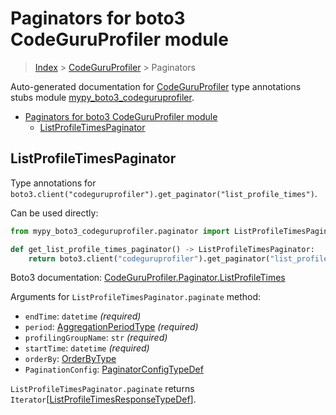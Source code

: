 # Paginators for boto3 CodeGuruProfiler module

> [Index](..) > [CodeGuruProfiler](.) > Paginators

Auto-generated documentation for
[CodeGuruProfiler](https://boto3.amazonaws.com/v1/documentation/api/1.17.73/reference/services/codeguruprofiler.html#CodeGuruProfiler)
type annotations stubs module
[mypy_boto3_codeguruprofiler](https://pypi.org/project/mypy-boto3-codeguruprofiler/).

- [Paginators for boto3 CodeGuruProfiler module](#paginators-for-boto3-codeguruprofiler-module)
  - [ListProfileTimesPaginator](#listprofiletimespaginator)

## ListProfileTimesPaginator

Type annotations for
`boto3.client("codeguruprofiler").get_paginator("list_profile_times")`.

Can be used directly:

```python
from mypy_boto3_codeguruprofiler.paginator import ListProfileTimesPaginator

def get_list_profile_times_paginator() -> ListProfileTimesPaginator:
    return boto3.client("codeguruprofiler").get_paginator("list_profile_times")
```

Boto3 documentation:
[CodeGuruProfiler.Paginator.ListProfileTimes](https://boto3.amazonaws.com/v1/documentation/api/1.17.73/reference/services/codeguruprofiler.html#CodeGuruProfiler.Paginator.ListProfileTimes)

Arguments for `ListProfileTimesPaginator.paginate` method:

- `endTime`: `datetime` *(required)*
- `period`: [AggregationPeriodType](./literals.md#aggregationperiodtype)
  *(required)*
- `profilingGroupName`: `str` *(required)*
- `startTime`: `datetime` *(required)*
- `orderBy`: [OrderByType](./literals.md#orderbytype)
- `PaginationConfig`:
  [PaginatorConfigTypeDef](./type_defs.md#paginatorconfigtypedef)

`ListProfileTimesPaginator.paginate` returns
`Iterator`\[[ListProfileTimesResponseTypeDef](./type_defs.md#listprofiletimesresponsetypedef)\].
